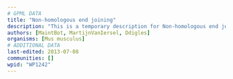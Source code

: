 ```yaml
---
# GPML DATA
title: "Non-homologous end joining"
description: "This is a temporary description for Non-homologous end joining"
authors: [MaintBot, MartijnVanIersel, Ddigles]
organisms: [Mus musculus]
# ADDITIONAL DATA
last-edited: 2013-07-08
communities: []
wpid: "WP1242"
---
```

